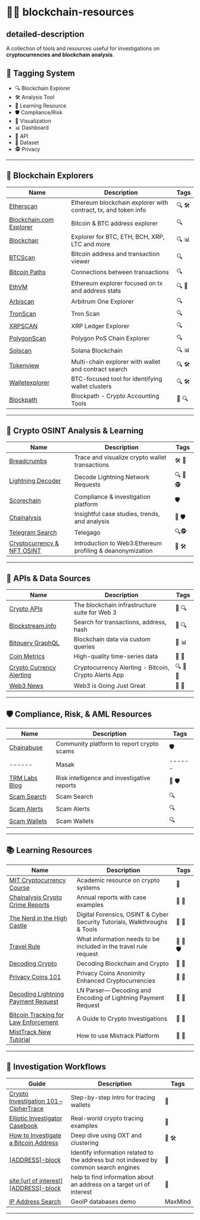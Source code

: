 # 🕵️‍♂️ blockchain-resources



## detailed-description
A collection of tools and resources useful for investigations on **cryptocurrencies and blockchain analysis**.  


## 🔖 Tagging System
- 🔍 Blockchain Explorer  
- 🛠️ Analysis Tool  
- 🧠 Learning Resource  
- 🛡 Compliance/Risk  
- 🧩 Visualization  
- 📊 Dashboard  
- 🧰 API  
- 📁 Dataset
- 🕵️ Privacy
---

## 🔗 Blockchain Explorers

| Name | Description | Tags |
|------|-------------|------|
| [Etherscan](https://etherscan.io) | Ethereum blockchain explorer with contract, tx, and token info | 🔍 🛠️ |
| [Blockchain.com Explorer](https://www.blockchain.com/explorer) | Bitcoin & BTC address explorer | 🔍 |
| [Blockchair](https://blockchair.com) | Explorer for BTC, ETH, BCH, XRP, LTC and more | 🔍 📊 |
| [BTCScan](https://btcscan.org) | Bitcoin address and transaction viewer | 🔍 |
| [Bitcoin Paths](https://bitcoinpaths.com/) | Connections between transactions | 🔍 |
| [EthVM](https://ethvm.com) | Ethereum explorer focused on tx and address stats | 🔍 🧰 |
| [Arbiscan](https://arbiscan.io/) | Arbitrum One Explorer | 🔍 |
| [TronScan](https://tronscan.org/#/) | Tron Scan | 🔍 |
| [XRPSCAN](https://xrpscan.com/) | XRP Ledger Explorer  | 🔍 |
| [PolygonScan](https://polygonscan.com/) | Polygon PoS Chain Explorer | 🔍 |
| [Solscan](https://solscan.io/) | Solana Blockchain | 🔍 📊|
| [Tokenview](https://tokenview.io) | Multi-chain explorer with wallet and contract search | 🔍 🛠️ |
| [Walletexplorer](https://www.walletexplorer.com) | BTC-focused tool for identifying wallet clusters | 🔍 🛠️ |
| [Blockpath](https://blockpath.com/) | Blockpath - Crypto Accounting Tools |  🧰 🔍 |


---

## 🔬 Crypto OSINT Analysis & Learning

| Name | Description | Tags |
|------|-------------|------|
| [Breadcrumbs](https://breadcrumbs.app) | Trace and visualize crypto wallet transactions | 🛠️ 🧩 |
| [Lightning Decoder](https://lightningdecoder.com) | Decode Lightning Network Requests | 🔍 🧰 🕵️|
| [Scorechain](https://www.scorechain.com) | Compliance & investigation platform | 🛡 |
| [Chainalysis](https://www.chainalysis.com) | Insightful case studies, trends, and analysis | 🧠 🛡 |
| [Telegram Search](https://cse.google.com/cse?q=+&cx=006368593537057042503:efxu7xprihg#gsc.tab=0&gsc.q=%20&gsc.page=1) | Telegago | 🔍🕵️ |
| [Cryptocurrency & NFT OSINT](https://www.youtube.com/watch?v=MVHHokKEp7s) | Introduction to Web3:Ethereum profiling & deanonymization | 🧠 🛠️ |


---

## 🧰 APIs & Data Sources

| Name | Description | Tags |
|------|-------------|------|
| [Crypto APIs](https://cryptoapis.io) | The blockchain infrastructure suite for Web 3 | 🧰 🔍 |
| [Blockstream.info](https://blockstream.info) | Search for transactions, address, hash | 🧰 🔍 |
| [Bitquery GraphQL](https://explorer.bitquery.io) | Blockchain data via custom queries | 🧰 📊 |
| [Coin Metrics](https://coinmetrics.io) | High-quality time-series data | 📁 🧠 |
| [Crypto Currency Alerting](https://cryptocurrencyalerting.com/) | Cryptocurrency Alerting - Bitcoin, Crypto Alerts App | 🔍 📁 🧠 |
| [Web3 News](https://www.web3isgoinggreat.com/) | Web3 is Going Just Great | 📁 🧠 |

 
---

## 🛡 Compliance, Risk, & AML Resources

| Name | Description | Tags |
|------|-------------|------|
| [Chainabuse](https://chainabuse.com) | Community platform to report crypto scams | 🛡 |
|------|Masak|------|
| [TRM Labs Blog](https://www.trmlabs.com/blog) | Risk intelligence and investigative reports | 🧠 🛡 |
| [Scam Search](https://scamsearch.io/) | Scam Search | 🔍 |
| [Scam Alerts](https://scam-alert.io/) | Scam Alerts | 🔍 |
| [Scam Wallets](https://checkcryptoaddress.com/scam-wallets) | Scam Wallets | 🔍 |




---

## 📚 Learning Resources

| Name | Description | Tags |
|------|-------------|------|
| [MIT Cryptocurrency Course](https://ocw.mit.edu/courses/media-arts-and-sciences/mas-s62-cryptocurrency-engineering-and-design-spring-2018/) | Academic resource on crypto systems | 🧠 |
| [Chainalysis Crypto Crime Reports](https://www.chainalysis.com/crypto-crime/) | Annual reports with case examples | 🧠 📁 |
| [The Nerd in the High Castle](https://thenerdinthehighcastle.wordpress.com/) | Digital Forensics, OSINT & Cyber Security Tutorials, Walkthroughs & Tools | 🧠 📁 |
| [Travel Rule](https://docs.getdefy.co/travel-rule/what-is-travel-rule) | What information needs to be included in the travel rule request | 🧠 📁 🛡 |
| [Decoding Crypto](https://medium.com/coinmonks/decoding-blockchain-and-crypto-my-top-faqs-answered-part-iii-b6e18de6b1a2) | Decoding Blockchain and Crypto | 🧠 📁 |
| [Privacy Coins 101](https://www.chainalysis.com/blog/privacy-coins-anonymity-enhanced-cryptocurrencies/) | Privacy Coins Anonimity Enhanced Cryptocurrencies | 🧠 📁 |
| [Decoding Lightning Payment Request](https://medium.com/slamtrade/ln-parser-decoding-and-encoding-of-lightning-payment-request-f84824d8cf30) | LN Parser— Decoding and Encoding of Lightning Payment Request | 🧠 📁 |
| [Bitcoin Tracking for Law Enforcement](https://www.acfcs.org/acfcs-contributor-report-bitcoin-tracking-for-law-enforcement) | A Guide to Crypto Investigations | 🧠 📁 |
| [MistTrack New Tutorial](https://www.youtube.com/watch?v=HcDAQRdiirg) | How to use Mistrack Platform | 🧠 📁 |

---

## 🧵 Investigation Workflows

| Guide | Description | Tags |
|-------|-------------|------|
| [Crypto Investigation 101 – CipherTrace](https://ciphertrace.com/crypto-investigation-101/) | Step-by-step intro for tracing wallets | 🧠 |
| [Elliptic Investigator Casebook](https://www.elliptic.co/blog) | Real-world crypto tracing examples | 🧠 |
| [How to Investigate a Bitcoin Address](https://oxt.me/articles/how_to_investigate_a_bitcoin_address) | Deep dive using OXT and clustering | 🧠 🛠️ |
| [[ADDRESS]-block]() | Identify information related to the address but not indexed by common search engines | 🧠 |
| [site:[url of interest] [ADDRESS]-block]() | 	help to find information about an address on a target url of interest | 🧠 |
| [IP Address Search](https://www.maxmind.com/en/geoip-demo) | GeoIP databases demo | MaxMind | 🧠 |
 	

---


